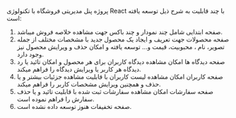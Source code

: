 پروژه پنل مدیریتی فروشگاه با تکنولوژی React با چند قابلیت به شرح ذیل توسعه یافته است:
1.	صفحه ابتدایی شامل چند نمودار و چند باکس جهت مشاهده خلاصه فروش میباشد. 
2.	صفحه محصولات جهت تعریف و ایجاد یک محصول جدید با مشخصات مختلف از جمله تصویر، نام ، محبوبیت، قیمت و... توسعه یافته و امکان حذف و ویرایش محصول نیز وجود دارد.
3.	صفحه دیدگاه ها امکان مشاهده دیدگاه کاربران برای هر محصول و امکان تائید یا رد دیدگاه هر کاربر یا ویرایش دیدگاه را فراهم میکند.
4.	صفحه کاربران امکان مشاهده لیست کاربران  با قابلیت مشاهده جزئیات بیشتر و یا حذف و همچنین ویرایش مشخصات کاربر را فراهم میکند.
5.	صفحه سفارشات امکان مشاهده سفارشات ثبت شده با قابلیت تائید و یا حذف سفارش را فراهم نموده است.
6.	صفحه تخفیفات هنوز توسعه داده نشده است.
